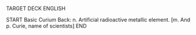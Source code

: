 TARGET DECK
ENGLISH

START
Basic
Curium
Back: n. Artificial radioactive metallic element. [m. And p. Curie, name of scientists]
END
